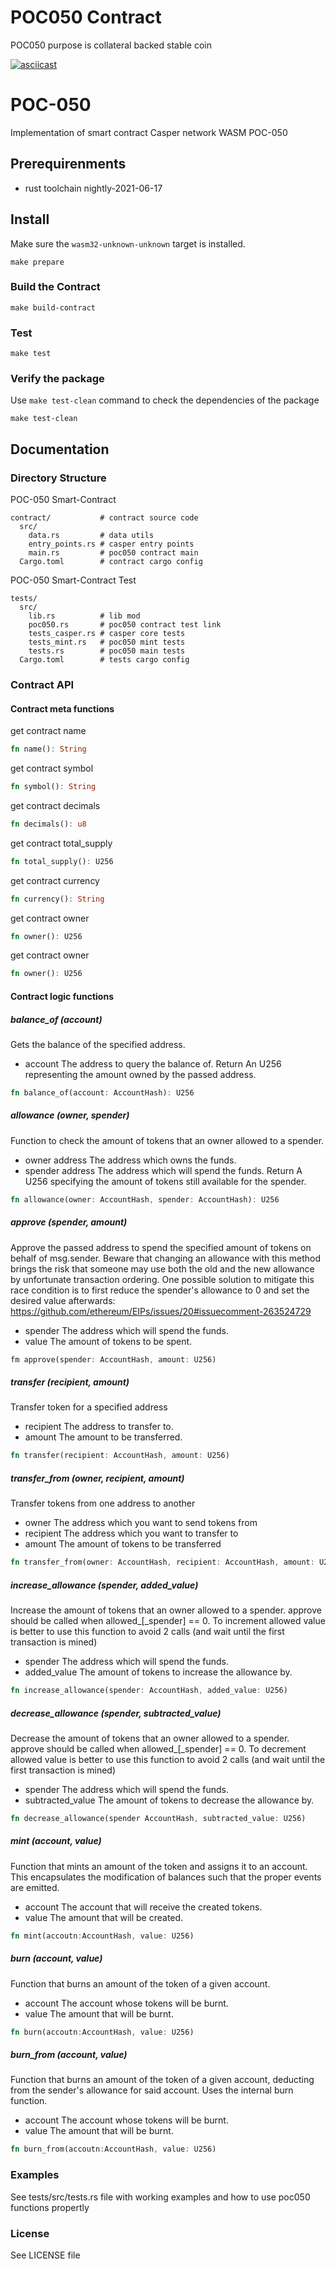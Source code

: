 # POC050 Contract
POC050 purpose is collateral backed stable coin

[![asciicast](https://asciinema.org/a/i9xTxSiv7sRYPn5BwShryHk0K.svg)](https://asciinema.org/a/i9xTxSiv7sRYPn5BwShryHk0K)

# POC-050

Implementation of smart contract Casper network WASM POC-050

## Prerequirenments

- rust toolchain nightly-2021-06-17

## Install
Make sure the `wasm32-unknown-unknown` target is installed.
```
make prepare
```

### Build the Contract
```
make build-contract
```

### Test
```
make test
```

### Verify the package
Use `make test-clean` command to check the dependencies of the package
```
make test-clean
```

## Documentation

### Directory Structure

POC-050 Smart-Contract 
```
contract/           # contract source code
  src/
    data.rs         # data utils
    entry_points.rs # casper entry points
    main.rs         # poc050 contract main
  Cargo.toml        # contract cargo config
```

POC-050 Smart-Contract Test
```
tests/
  src/
    lib.rs          # lib mod
    poc050.rs       # poc050 contract test link
    tests_casper.rs # casper core tests  
    tests_mint.rs   # poc050 mint tests
    tests.rs        # poc050 main tests
  Cargo.toml        # tests cargo config

```

### Contract API

#### Contract meta functions

get contract name
```rust
fn name(): String
```
get contract symbol
```rust
fn symbol(): String
```
get contract decimals
```rust
fn decimals(): u8
```
get contract total_supply
```rust
fn total_supply(): U256
```
get contract currency
```rust
fn currency(): String
```
get contract owner
```rust
fn owner(): U256
```
get contract owner
```rust
fn owner(): U256
```

#### Contract logic functions

##### balance_of (account)

Gets the balance of the specified address.
- account The address to query the balance of.
Return An U256 representing the amount owned by the passed address.

```rust
fn balance_of(account: AccountHash): U256
```

##### allowance (owner, spender)

Function to check the amount of tokens that an owner allowed to a spender.
- owner address The address which owns the funds.
- spender address The address which will spend the funds.
Return A U256 specifying the amount of tokens still available for the spender.

```rust
fn allowance(owner: AccountHash, spender: AccountHash): U256
```

##### approve (spender, amount)

Approve the passed address to spend the specified amount of tokens on behalf of msg.sender.
Beware that changing an allowance with this method brings the risk that someone may use both the old
and the new allowance by unfortunate transaction ordering. One possible solution to mitigate this
race condition is to first reduce the spender's allowance to 0 and set the desired value afterwards:
https://github.com/ethereum/EIPs/issues/20#issuecomment-263524729
- spender The address which will spend the funds.
- value The amount of tokens to be spent.

```rust
fm approve(spender: AccountHash, amount: U256)
```

##### transfer (recipient, amount)

Transfer token for a specified address
- recipient The address to transfer to.
- amount The amount to be transferred.

```rust
fn transfer(recipient: AccountHash, amount: U256)
```

##### transfer_from (owner, recipient, amount) 

Transfer tokens from one address to another
- owner The address which you want to send tokens from
- recipient The address which you want to transfer to
- amount The amount of tokens to be transferred

```rust
fn transfer_from(owner: AccountHash, recipient: AccountHash, amount: U256) 
```

##### increase_allowance (spender, added_value)

Increase the amount of tokens that an owner allowed to a spender.
approve should be called when allowed_[_spender] == 0. 
To increment allowed value is better to use this function to avoid 2 calls (and wait until the first transaction is mined)
- spender The address which will spend the funds.
- added_value The amount of tokens to increase the allowance by.

```rust
fn increase_allowance(spender: AccountHash, added_value: U256)
```

##### decrease_allowance (spender, subtracted_value)

Decrease the amount of tokens that an owner allowed to a spender.
approve should be called when allowed_[_spender] == 0. 
To decrement allowed value is better to use this function to avoid 2 calls (and wait until the first transaction is mined)
- spender The address which will spend the funds.
- subtracted_value The amount of tokens to decrease the allowance by.

```rust
fn decrease_allowance(spender AccountHash, subtracted_value: U256)
```

##### mint (account, value)

Function that mints an amount of the token and assigns it to an account. This encapsulates the modification of balances such that the proper events are emitted.
- account The account that will receive the created tokens.
- value The amount that will be created.

```rust
fn mint(accoutn:AccountHash, value: U256)
```

##### burn (account, value)

Function that burns an amount of the token of a given account.
- account The account whose tokens will be burnt.
- value The amount that will be burnt.

```rust
fn burn(accoutn:AccountHash, value: U256)
```

##### burn_from (account, value)

Function that burns an amount of the token of a given account, deducting from the sender's allowance for said account. Uses the internal burn function.
- account The account whose tokens will be burnt.
- value The amount that will be burnt.

```rust
fn burn_from(accoutn:AccountHash, value: U256)
```

### Examples

See tests/src/tests.rs file with working examples and how to use poc050 functions propertly

### License
See LICENSE file
